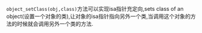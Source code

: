 
```object_setClass(obj,class)```方法可以实现isa指针充定向,sets class of an object(设置一个对象的类),让对象的isa指针指向另外一个类,当调用这个对象的方法的时候就会调用另外一个类的方法.